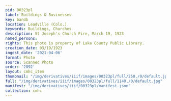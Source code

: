 ```yaml
---
pid: 00323pl
label: Buildings & Businesses
key: bandb
location: Leadville (Colo.)
keywords: Buildings, Churches
description: St Joseph's Church Fire, March 19, 1923
named_persons: 
rights: This photo is property of Lake County Public Library.
creation_date: 03/19/1923
ingest_date: '2021-04-06'
format: Photo
source: Scanned Photo
order: '2892'
layout: cmhc_item
thumbnail: "/img/derivatives/iiif/images/00323pl/full/250,/0/default.jpg"
full: "/img/derivatives/iiif/images/00323pl/full/1140,/0/default.jpg"
manifest: "/img/derivatives/iiif/00323pl/manifest.json"
collection: cmhc
---
```

